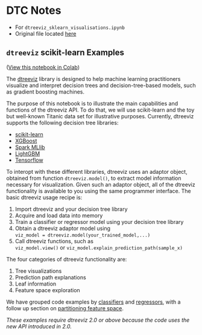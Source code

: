 # DTC Notes

- For `dtreeviz_sklearn_visualisations.ipynb`
- Original file located [here](    https://colab.research.google.com/drive/1psLdPn-hNJT3gTZB6-yhtUdCkc8XdOXW)

## `dtreeviz` scikit-learn Examples

([View this notebook in Colab](https://colab.research.google.com/github/parrt/dtreeviz/blob/master/notebooks/dtreeviz_sklearn_visualisations.ipynb))

The [dtreeviz](https://github.com/parrt/dtreeviz) library is designed to help machine learning practitioners visualize and interpret decision trees and decision-tree-based models, such as gradient boosting machines.

The purpose of this notebook is to illustrate the main capabilities and functions of the dtreeviz API. To do that, we will use scikit-learn and the toy but well-known Titanic data set for illustrative purposes.  Currently, dtreeviz supports the following decision tree libraries:

* [scikit-learn](https://scikit-learn.org/stable)
* [XGBoost](https://xgboost.readthedocs.io/en/latest)
* [Spark MLlib](https://spark.apache.org/mllib/)
* [LightGBM](https://lightgbm.readthedocs.io/en/latest/)
* [Tensorflow](https://www.tensorflow.org/decision_forests)

To interopt with these different libraries, dtreeviz uses an adaptor object, obtained from function `dtreeviz.model()`, to extract model information necessary for visualization. Given such an adaptor object, all of the dtreeviz functionality is available to you using the same programmer interface. The basic dtreeviz usage recipe is:

1. Import dtreeviz and your decision tree library
2. Acquire and load data into memory
3. Train a classifier or regressor model using your decision tree library
4. Obtain a dtreeviz adaptor model using<br>`viz_model = dtreeviz.model(your_trained_model,...)`
5. Call dtreeviz functions, such as<br>`viz_model.view()` or `viz_model.explain_prediction_path(sample_x)`

The four categories of dtreeviz functionality are:

1. Tree visualizations
2. Prediction path explanations
3. Leaf information
4. Feature space exploration

We have grouped code examples by [classifiers](#Classifiers) and [regressors](#Regressors), with a follow up section on [partitioning feature space](#Feature-Space-Partitioning).

*These examples require dtreeviz 2.0 or above because the code uses the new API introduced in 2.0.*
